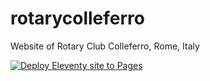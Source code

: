 # rotarycolleferro

Website of Rotary Club Colleferro, Rome, Italy

[![Deploy Eleventy site to Pages](https://github.com/csarnataro/rotarycolleferro/actions/workflows/deploy_11ty.yml/badge.svg)](https://github.com/csarnataro/rotarycolleferro/actions/workflows/deploy_11ty.yml)
